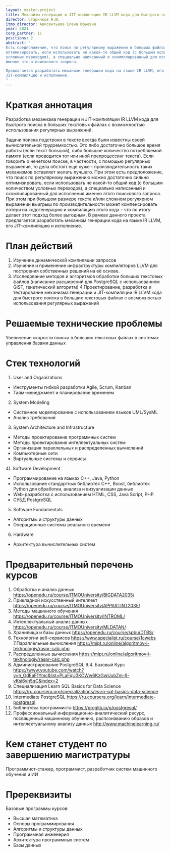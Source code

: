 ```yaml
---
layout: master-project
title: Механизм генерации и JIT-компиляции IR LLVM кода для быстрого поиска в больших текстовых файлах с возможностью использования регулярных выражений
director: Старичков Н.Ю.
itmo_director: Авксентьева Елена Юрьевна
year: 2021
corp_partner: 1C
positions: 2
abstract: "
Есть предположение, что поиск по регулярному выражению в больших файлах можно достаточно сильно
оптимизировать, если использовать не какой-то общий код (с большим количеством
условных переходов), а специально написанный и скомпилированный для исполнения
именно этого поискового запроса.

Предлагается разработать механизм генерации кода на языке IR LLVM, его
JIT-компиляцию и исполнение.  
"
---
```



# Краткая аннотация
Разработка механизма генерации и JIT-компиляции IR LLVM кода для быстрого
поиска в больших текстовых файлах с возможностью использования регулярных
выражений.

Задачи поиска подстроки в тексте всегда были известны своей вычислительной
трудоемкостью. Это либо достаточно большое время работы (если текст большой),
либо большое количество потребляемой памяти (если проводится тот или иной
препроцессинг текста). Если говорить о нечетком поиске, в частности, с помощью
регулярных выражений, то дела обстоят еще хуже - производительность таких
механизмов оставляет желать лучшего. При этом есть предположение, что поиск по
регулярному выражению можно достаточно сильно оптимизировать, если использовать
не какой-то общий код (с большим количеством условных переходов), а специально
написанный и скомпилированный для исполнения именно этого поискового запроса.
При этом при большом размере текста и/или сложном регулярном выражении выигрыш
по производительности может компенсировать потери на кодогенерацию и компиляцию
этого кода - что по итогу делает этот подход более выгодным. В рамках данного
проекта предлагается разработать механизм генерации кода на языке IR LLVM, его
JIT-компиляцию и исполнение.  

# План действий
1. Изучение динамической компиляции запросов
2. Изучение и применение инфраструктуры компиляторов LLVM для построения
собственных решений на её основе.                        
3. Исследование методов и алгоритмов обработки больших текстовых файлов
(написание расширений
для PostgreSQL с использованием GiST, генетический алгоритм)
4.Проектирование, разработка и тестирование механизма генерации и
JIT-компиляции IR LLVM кода для быстрого поиска в больших текстовых файлах с
возможностью использования регулярных выражений

# Решаемые технические проблемы
Увеличение скорости поиска в больших текстовых файлах в системах управления базами данных

# Стек технологий
1) User and Organizations 
- Инструменты гибкой разработки Agile, Scrum, Kanban 
- Тайм-менеджмент и планирование временем 

2) System Modeling 
- Системное моделирование с использованием языков UML/SysML 
- Анализ требований 

3) System Architecture and Infrastructure 
- Методы проектирование программных систем 
- Методы проектирования интеллектуальных систем 
- Организация параллельных и распределенных вычислений 
- Компьютерные сети 
- Виртуальные системы и сервисы 

4). Software Development 
- Программирование на языках C++, Java, Python 
- Использование стандартных библиотек С++, Boost,  библиотек  Python для обработки, анализа и визуализации данных
- Web-разработка с использованием HTML, CSS, Java Script, PHP.
- СУБД PostgreSQL

5) Software Fundamentals 
- Алгоритмы и структуры данных 
- Операционные системы реального времени

6) Hardware
- Архитектура вычислительных систем

# Предварительный перечень курсов

1. Обработка и анализ данных
https://openedu.ru/course/ITMOUniversity/BIGDATA2035/
2. Прикладной искусственный интеллект
https://openedu.ru/course/ITMOUniversity/APPARTINT2035/                                        
3. Методы машинного обучения https://openedu.ru/course/ITMOUniversity/INTROML/
4. Интеллектуальный анализ данных
https://openedu.ru/course/ITMOUniversity/MLDATAN/
5. Хранилища и базы данных   https://openedu.ru/course/spbu/DTBS/
6. Технологии веб-сервисов   https://www.specialist.ru/course/1cwebs
7.Параллельные вычисления
https://mipt.ru/online/algoritmov-i-tekhnologiy/raspr-calc.php
8. Распределенные вычисления
https://mipt.ru/online/algoritmov-i-tekhnologiy/raspr-calc.php
9. Администрирование PostgreSQL 9.4. Базовый Курс
https://www.youtube.com/watch?v=h_GdEaF1Ymc&list=PLaFqU3KCWw6KzGwUubZm-9-vKsi6vh5qC&index=2
10. Специализация Learn SQL Basics for Data Science
https://ru.coursera.org/specializations/learn-sql-basics-data-science
11. Intermediate PostgreSQL
https://ru.coursera.org/learn/intermediate-postgresql
12. Библиотека программиста https://proglib.io/p/postgresql/
13. Профессиональный информационно-аналитический ресурс, посвященный машинному
обучению, распознаванию образов и интеллектуальному анализу данных
http://www.machinelearning.ru/        

# Кем станет студент по завершению магистратуры   
Программист-стажер, программист, разработчик систем машинного обучения и ИИ

# Пререквизиты

Базовые программы курсов:

- Высшая математика
- Основы программирования
- Алгоритмы и структуры данных
- Программная инженерия
- Архитектура программных систем
- Базы данных
